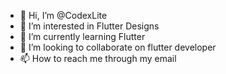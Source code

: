 - 👋 Hi, I’m @CodexLite
- 👀 I’m interested in Flutter Designs
- 🌱 I’m currently learning Flutter
- 💞️ I’m looking to collaborate on flutter developer
- 📫 How to reach me through my email

<!---
CodexLite/CodexLite is a ✨ special ✨ repository because its `README.md` (this file) appears on your GitHub profile.
You can click the Preview link to take a look at your changes.
--->
